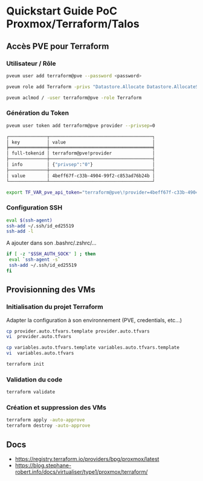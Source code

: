 # Quickstart Guide PoC Proxmox/Terraform/Talos

## Accès PVE pour Terraform

### Utilisateur / Rôle

```sh
pveum user add terraform@pve --password <password>
```

```sh
pveum role add Terraform -privs "Datastore.Allocate Datastore.AllocateSpace Datastore.AllocateTemplate Datastore.Audit Pool.Allocate Sys.Audit Sys.Console Sys.Modify SDN.Use VM.Allocate VM.Audit VM.Clone VM.Config.CDROM VM.Config.Cloudinit VM.Config.CPU VM.Config.Disk VM.Config.HWType VM.Config.Memory VM.Config.Network VM.Config.Options VM.Migrate VM.Monitor VM.PowerMgmt User.Modify"
```

```sh
pveum aclmod / -user terraform@pve -role Terraform
```

### Génération du Token

```sh
pveum user token add terraform@pve provider --privsep=0
```

```sh
┌──────────────┬──────────────────────────────────────┐
│ key          │ value                                │
╞══════════════╪══════════════════════════════════════╡
│ full-tokenid │ terraform@pve!provider               │
├──────────────┼──────────────────────────────────────┤
│ info         │ {"privsep":"0"}                      │
├──────────────┼──────────────────────────────────────┤
│ value        │ 4beff67f-c33b-4904-99f2-c853ad76b24b │
└──────────────┴──────────────────────────────────────┘
```

```sh
export TF_VAR_pve_api_token="terraform@pve\!provider=4beff67f-c33b-4904-99f2-c853ad76b24b"
```

### Configuration SSH

```sh
eval $(ssh-agent)
ssh-add ~/.ssh/id_ed25519
ssh-add -l
```

A ajouter dans son .bashrc/.zshrc/...

```sh
if [ -z "$SSH_AUTH_SOCK" ] ; then
 eval `ssh-agent -s`
 ssh-add ~/.ssh/id_ed25519
fi
```

## Provisionning des VMs

### Initialisation du projet Terraform

Adapter la configuration à son environnement (PVE, credentials, etc...)

```sh
cp provider.auto.tfvars.template provider.auto.tfvars
vi  provider.auto.tfvars

cp variables.auto.tfvars.template variables.auto.tfvars.template
vi  variables.auto.tfvars
```

```sh
terraform init
```

### Validation du code

```sh
terraform validate
```

### Création et suppression des VMs

```sh
terraform apply -auto-approve
terraform destroy -auto-approve
```

## Docs

* <https://registry.terraform.io/providers/bpg/proxmox/latest>
* <https://blog.stephane-robert.info/docs/virtualiser/type1/proxmox/terraform/>

